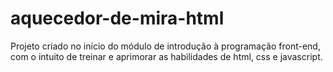 # aquecedor-de-mira-html
Projeto criado no início do módulo de introdução à programação front-end, com o intuito de treinar e aprimorar as habilidades de html, css e javascript.
